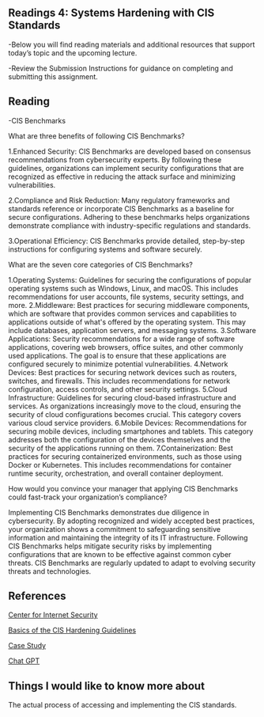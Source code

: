 ## Readings 4: Systems Hardening with CIS Standards

-Below you will find reading materials and additional resources that support today’s topic and the upcoming lecture.

-Review the Submission Instructions for guidance on completing and submitting this assignment.

## Reading

-CIS Benchmarks

What are three benefits of following CIS Benchmarks?

1.Enhanced Security:
CIS Benchmarks are developed based on consensus recommendations from cybersecurity experts. By following these guidelines, organizations can implement security configurations that are recognized as effective in reducing the attack surface and minimizing vulnerabilities.

2.Compliance and Risk Reduction:
Many regulatory frameworks and standards reference or incorporate CIS Benchmarks as a baseline for secure configurations. Adhering to these benchmarks helps organizations demonstrate compliance with industry-specific regulations and standards.

3.Operational Efficiency:
CIS Benchmarks provide detailed, step-by-step instructions for configuring systems and software securely.




What are the seven core categories of CIS Benchmarks?

1.Operating Systems:
Guidelines for securing the configurations of popular operating systems such as Windows, Linux, and macOS. This includes recommendations for user accounts, file systems, security settings, and more.
2.Middleware:
Best practices for securing middleware components, which are software that provides common services and capabilities to applications outside of what's offered by the operating system. This may include databases, application servers, and messaging systems.
3.Software Applications:
Security recommendations for a wide range of software applications, covering web browsers, office suites, and other commonly used applications. The goal is to ensure that these applications are configured securely to minimize potential vulnerabilities.
4.Network Devices:
Best practices for securing network devices such as routers, switches, and firewalls. This includes recommendations for network configuration, access controls, and other security settings.
5.Cloud Infrastructure:
Guidelines for securing cloud-based infrastructure and services. As organizations increasingly move to the cloud, ensuring the security of cloud configurations becomes crucial. This category covers various cloud service providers.
6.Mobile Devices:
Recommendations for securing mobile devices, including smartphones and tablets. This category addresses both the configuration of the devices themselves and the security of the applications running on them.
7.Containerization:
Best practices for securing containerized environments, such as those using Docker or Kubernetes. This includes recommendations for container runtime security, orchestration, and overall container deployment. 

How would you convince your manager that applying CIS Benchmarks could fast-track your organization’s compliance?

Implementing CIS Benchmarks demonstrates due diligence in cybersecurity. By adopting recognized and widely accepted best practices, your organization shows a commitment to safeguarding sensitive information and maintaining the integrity of its IT infrastructure. Following CIS Benchmarks helps mitigate security risks by implementing configurations that are known to be effective against common cyber threats. CIS Benchmarks are regularly updated to adapt to evolving security threats and technologies. 


## References

[Center for Internet Security](https://www.cisecurity.org/) 

[Basics of the CIS Hardening Guidelines](https://blog.rsisecurity.com/basics-of-the-cis-hardening-guidelines/) 

[Case Study](https://www.sans.org/white-papers/36957/) 

[Chat GPT](https://chat.openai.com/share/bca6f0db-3d84-4f5f-9fc6-5724b115a417) 

## Things I would like to know more about

The actual process of accessing and implementing the CIS standards.
